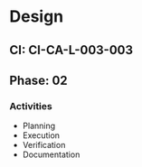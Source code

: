 # Design

## CI: CI-CA-L-003-003
## Phase: 02

### Activities
- Planning
- Execution
- Verification
- Documentation
